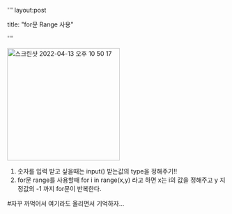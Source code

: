 '''
layout:post

title: "for문 Range 사용"

'''

<img width="258" alt="스크린샷 2022-04-13 오후 10 50 17" src="https://user-images.githubusercontent.com/100784510/163196999-ef222aea-7bab-42a2-92ca-5bb3575b2c83.png">

1. 숫자를 입력 받고 싶을때는 input() 받는값의 type을 정해주기!!
2. for문 range를 사용할때 for i in range(x,y) 라고 하면 x는 i의 값을 정해주고 y 지정값의 -1 까지 for문이 반복한다.


#자꾸 까먹어서 여기라도 올리면서 기억하자...

